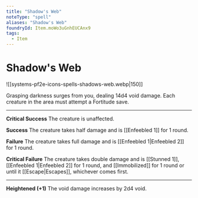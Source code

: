 ```yaml
---
title: "Shadow's Web"
noteType: "spell"
aliases: "Shadow's Web"
foundryId: Item.moWo3uGnhEUCAnx9
tags:
  - Item
---
```


# Shadow's Web
![[systems-pf2e-icons-spells-shadows-web.webp|150]]

Grasping darkness surges from you, dealing 14d4 void damage. Each creature in the area must attempt a Fortitude save.

* * *

**Critical Success** The creature is unaffected.

**Success** The creature takes half damage and is [[Enfeebled 1]] for 1 round.

**Failure** The creature takes full damage and is [[Enfeebled 1|Enfeebled 2]] for 1 round.

**Critical Failure** The creature takes double damage and is [[Stunned 1]], [[Enfeebled 1|Enfeebled 2]] for 1 round, and [[Immobilized]] for 1 round or until it [[Escape|Escapes]], whichever comes first.

* * *

**Heightened (+1)** The void damage increases by 2d4 void.
